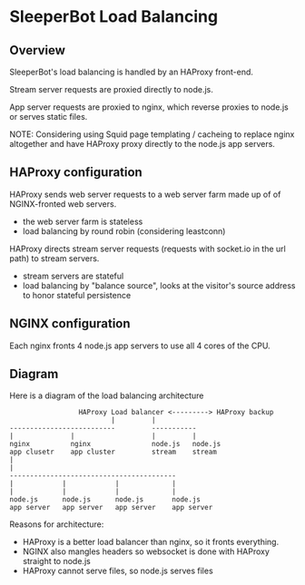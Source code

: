 SleeperBot Load Balancing
=========================

Overview
-------------------------
SleeperBot's load balancing is handled by an HAProxy front-end.

Stream server requests are proxied directly to node.js.

App server requests are proxied to nginx, which reverse proxies to node.js or serves static files.

NOTE: Considering using Squid page templating / cacheing to replace nginx altogether and have HAProxy proxy
directly to the node.js app servers.

HAProxy configuration
--------------------------
HAProxy sends web server requests to a web server farm made up of of NGINX-fronted web servers.

- the web server farm is stateless
- load balancing by round robin (considering leastconn)

HAProxy directs stream server requests (requests with socket.io in the url path) to stream servers.

- stream servers are stateful
- load balancing by "balance source", looks at the visitor's source address to honor stateful persistence

NGINX configuration
--------------------------
Each nginx fronts 4 node.js app servers to use all 4 cores of the CPU.

Diagram
--------------------------
Here is a diagram of the load balancing architecture

	                 HAProxy Load balancer <---------> HAProxy backup
	                         |         |
	--------------------------         -----------
	|              |                   |         |         
	nginx          nginx               node.js   node.js
	app clusetr    app cluster         stream    stream
	|
	|
	-----------------------------------------
	|            |            |             |
	|            |            |             |
	node.js      node.js      node.js       node.js
	app server   app server   app server    app server

Reasons for architecture:

- HAProxy is a better load balancer than nginx, so it fronts everything.
- NGINX also mangles headers so websocket is done with HAProxy straight to node.js
- HAProxy cannot serve files, so node.js serves files